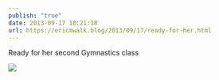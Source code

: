 ```yaml
---
publish: "true"
date: 2013-09-17 18:21:18
url: https://ericmwalk.blog/2013/09/17/ready-for-her.html
---
```


Ready for her second Gymnastics class

![](https://ericmwalk.blog/uploads/2022/8d8ef53e76.jpg)